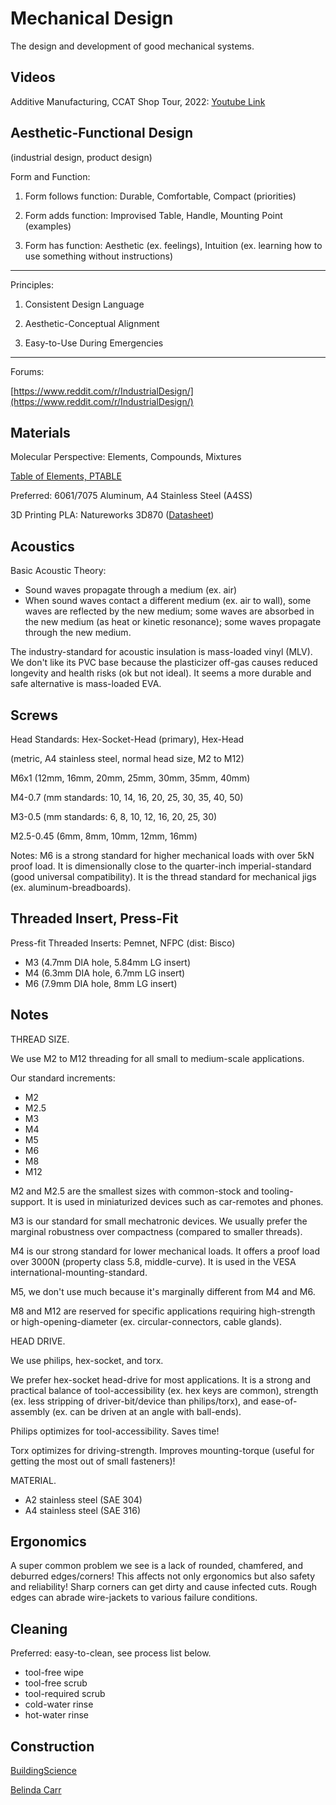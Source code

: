 # Mechanical Design

The design and development of good mechanical systems.

## Videos

Additive Manufacturing, CCAT Shop Tour, 2022: [Youtube Link](https://www.youtube.com/watch?v=oVEN8h3fr6s)

## Aesthetic-Functional Design

(industrial design, product design)

Form and Function:

1. Form follows function: Durable, Comfortable, Compact (priorities)

2. Form adds function: Improvised Table, Handle, Mounting Point (examples)

3. Form has function: Aesthetic (ex. feelings), Intuition (ex. learning how to use something without instructions)

---

Principles: 

1. Consistent Design Language

2. Aesthetic-Conceptual Alignment

3. Easy-to-Use During Emergencies

---

Forums:

[https://www.reddit.com/r/IndustrialDesign/](https://www.reddit.com/r/IndustrialDesign/)

## Materials

Molecular Perspective: Elements, Compounds, Mixtures

[Table of Elements, PTABLE](https://ptable.com)

Preferred: 6061/7075 Aluminum, A4 Stainless Steel (A4SS)

3D Printing PLA: Natureworks 3D870 
([Datasheet](https://www.natureworksllc.com/~/media/Files/NatureWorks/Technical-Documents/Technical-Data-Sheets/TechnicalDataSheet_3D870_monofilament_pdf.pdf?la=en))

## Acoustics

Basic Acoustic Theory:

* Sound waves propagate through a medium (ex. air)
* When sound waves contact a different medium (ex. air to wall), some waves are reflected by the new medium; some waves are absorbed in the new medium (as heat or kinetic resonance); some waves propagate through the new medium.

The industry-standard for acoustic insulation is mass-loaded vinyl (MLV). We don't like its PVC base because the plasticizer off-gas causes reduced longevity and health risks (ok but not ideal). It seems a more durable and safe alternative is mass-loaded EVA. 

## Screws

Head Standards: Hex-Socket-Head (primary), Hex-Head 

(metric, A4 stainless steel, normal head size, M2 to M12)

M6x1 (12mm, 16mm, 20mm, 25mm, 30mm, 35mm, 40mm)

M4-0.7 (mm standards: 10, 14, 16, 20, 25, 30, 35, 40, 50)

M3-0.5 (mm standards: 6, 8, 10, 12, 16, 20, 25, 30)

M2.5-0.45 (6mm, 8mm, 10mm, 12mm, 16mm)

Notes: M6 is a strong standard for higher mechanical loads with over 5kN proof load. It is dimensionally close to the quarter-inch imperial-standard (good universal compatibility). It is the thread standard for mechanical jigs (ex. aluminum-breadboards).

## Threaded Insert, Press-Fit

Press-fit Threaded Inserts: Pemnet, NFPC (dist: Bisco)

* M3 (4.7mm DIA hole, 5.84mm LG insert)
* M4 (6.3mm DIA hole, 6.7mm LG insert)
* M6 (7.9mm DIA hole, 8mm LG insert)

## 

## Notes

THREAD SIZE.

We use M2 to M12 threading for all small to medium-scale applications.

Our standard increments:

* M2
* M2.5
* M3
* M4
* M5
* M6
* M8
* M12

M2 and M2.5 are the smallest sizes with common-stock and tooling-support. It is used in miniaturized devices such as car-remotes and phones.

M3 is our standard for small mechatronic devices. We usually prefer the marginal robustness over compactness (compared to smaller threads).

M4 is our strong standard for lower mechanical loads. It offers a proof load over 3000N (property class 5.8, middle-curve). It is used in the VESA international-mounting-standard.

M5, we don't use much because it's marginally different from M4 and M6. 

M8 and M12 are reserved for specific applications requiring high-strength or high-opening-diameter (ex. circular-connectors, cable glands).

HEAD DRIVE.

We use philips, hex-socket, and torx. 

We prefer hex-socket head-drive for most applications. It is a strong and practical balance of tool-accessibility (ex. hex keys are common), strength (ex. less stripping of driver-bit/device than philips/torx), and ease-of-assembly (ex. can be driven at an angle with ball-ends).

Philips optimizes for tool-accessibility. Saves time!

Torx optimizes for driving-strength. Improves mounting-torque (useful for getting the most out of small fasteners)!

MATERIAL.

* A2 stainless steel (SAE 304)
* A4 stainless steel (SAE 316)

## Ergonomics

A super common problem we see is a lack of rounded, chamfered, and deburred edges/corners! This affects not only ergonomics but also safety and reliability! Sharp corners can get dirty and cause infected cuts. Rough edges can abrade wire-jackets to various failure conditions.

## Cleaning

Preferred: easy-to-clean, see process list below.

* tool-free wipe
* tool-free scrub
* tool-required scrub
* cold-water rinse
* hot-water rinse

## Construction

[BuildingScience](https://www.buildingscience.com/)

[Belinda Carr](https://www.youtube.com/channel/UC_NzYRcT5IroUsMU2472ViQ)
